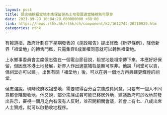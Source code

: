 ```yaml
---
layout: post
title: 侯志強稱祖堂地本應保留但為土地發展適當犧牲無可厚非
date: 2021-09-29 10:04:29.000000000 +08:00
link: https://news.rthk.hk/rthk/ch/component/k2/1612742-20210929.htm
categories: rthk
---
```


有報道指，政府計劃在下星期發表的《施政報告》提出修改《新界條例》，降低新界「祖堂地」的轉售門檻，只需集齊8成業權同意就可以轉售祖堂地。

上水鄉事委員會主席侯志強在一個電台節目說，祖堂地是祖宗傳下來，本應好好保留，但因應本港土地發展，新界人作出適當犧牲是無可厚非。他說「祠堂可以賣，但祠堂亦可以建」，出售有關「祖堂地」後，可以在另一個地方再興建更輝煌的祠堂。

侯志強說，現時政府收祖堂地，需要取得百分百宗族成員同意，只要有一個人不同意都會阻礙收地。他又說，部分宗族成員可能已移居外地，建議政府可於收地前發出告示，審視一個月之內有沒有人反對，並召開相關會議，若會上有七、八成出席人士贊成，就可以啟動收地程序。
